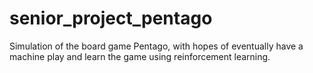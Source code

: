 # senior_project_pentago
Simulation of the board game Pentago, with hopes of eventually have a machine play and learn the game using reinforcement learning. 
